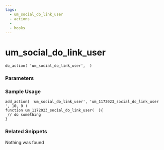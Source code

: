 ```yaml
---
tags: 
  - um_social_do_link_user
  - actions
  - 
  - hooks
---
```

# um\_social\_do\_link\_user

``` php:no-line-numbers
do_action( 'um_social_do_link_user',  )
```
<div class='hook-sep'></div>

### Parameters

<div class='hook-sep'></div>



### Sample Usage

``` php:no-line-numbers
add_action( 'um_social_do_link_user', 'um_1172023_social_do_link_user ', 10, 0 )
function um_1172023_social_do_link_user(  ){
 // do something
}
```
<div class='hook-sep'></div>



### Related Snippets

Nothing was found

